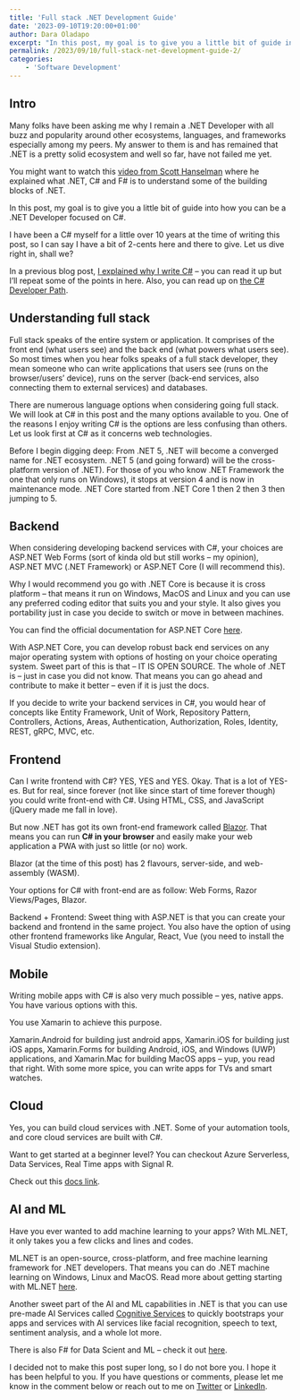 ```yaml
---
title: 'Full stack .NET Development Guide'
date: '2023-09-10T19:20:00+01:00'
author: Dara Oladapo
excerpt: "In this post, my goal is to give you a little bit of guide into how you can be a .NET Developer focused on C#.\n\nI have been a C# myself for a little over 10 years at the time of writing this post, so I can say I have a bit of 2-cents here and there to give. Let us dive right in, shall we?"
permalink: /2023/09/10/full-stack-net-development-guide-2/
categories:
    - 'Software Development'
---
```


## Intro

Many folks have been asking me why I remain a .NET Developer with all buzz and popularity around other ecosystems, languages, and frameworks especially among my peers. My answer to them is and has remained that .NET is a pretty solid ecosystem and well so far, have not failed me yet.

You might want to watch this [video from Scott Hanselman](https://www.youtube.com/watch?v=bEfBfBQq7EE&t=839s) where he explained what .NET, C# and F# is to understand some of the building blocks of .NET.

In this post, my goal is to give you a little bit of guide into how you can be a .NET Developer focused on C#.

I have been a C# myself for a little over 10 years at the time of writing this post, so I can say I have a bit of 2-cents here and there to give. Let us dive right in, shall we?

In a previous blog post, [I explained why I write C#](https://daraoladapo.com/why-i-write-c/) – you can read it up but I’ll repeat some of the points in here. Also, you can read up on [the C# Developer Path](https://daraoladapo.com/the-c-developer-path/).

## Understanding full stack

Full stack speaks of the entire system or application. It comprises of the front end (what users see) and the back end (what powers what users see). So most times when you hear folks speaks of a full stack developer, they mean someone who can write applications that users see (runs on the browser/users’ device), runs on the server (back-end services, also connecting them to external services) and databases.

There are numerous language options when considering going full stack. We will look at C# in this post and the many options available to you. One of the reasons I enjoy writing C# is the options are less confusing than others. Let us look first at C# as it concerns web technologies.

Before I begin digging deep: From .NET 5, .NET will become a converged name for .NET ecosystem. .NET 5 (and going forward) will be the cross-platform version of .NET). For those of you who know .NET Framework the one that only runs on Windows), it stops at version 4 and is now in maintenance mode. .NET Core started from .NET Core 1 then 2 then 3 then jumping to 5.

## Backend

When considering developing backend services with C#, your choices are ASP.NET Web Forms (sort of kinda old but still works – my opinion), ASP.NET MVC (.NET Framework) or ASP.NET Core (I will recommend this).

Why I would recommend you go with .NET Core is because it is cross platform – that means it run on Windows, MacOS and Linux and you can use any preferred coding editor that suits you and your style. It also gives you portability just in case you decide to switch or move in between machines.

You can find the official documentation for ASP.NET Core [here](https://docs.microsoft.com/en-us/aspnet/core/introduction-to-aspnet-core?view=aspnetcore-3.1).

With ASP.NET Core, you can develop robust back end services on any major operating system with options of hosting on your choice operating system. Sweet part of this is that – IT IS OPEN SOURCE. The whole of .NET is – just in case you did not know. That means you can go ahead and contribute to make it better – even if it is just the docs.

If you decide to write your backend services in C#, you would hear of concepts like Entity Framework, Unit of Work, Repository Pattern, Controllers, Actions, Areas, Authentication, Authorization, Roles, Identity, REST, gRPC, MVC, etc.

## Frontend

Can I write frontend with C#? YES, YES and YES. Okay. That is a lot of YES-es. But for real, since forever (not like since start of time forever though) you could write front-end with C#. Using HTML, CSS, and JavaScript (jQuery made me fall in love).

But now .NET has got its own front-end framework called [Blazor](https://dotnet.microsoft.com/apps/aspnet/web-apps/blazor). That means you can run **C# in your browser** and easily make your web application a PWA with just so little (or no) work.

Blazor (at the time of this post) has 2 flavours, server-side, and web-assembly (WASM).

Your options for C# with front-end are as follow: Web Forms, Razor Views/Pages, Blazor.

Backend + Frontend: Sweet thing with ASP.NET is that you can create your backend and frontend in the same project. You also have the option of using other frontend frameworks like Angular, React, Vue (you need to install the Visual Studio extension).

## Mobile

Writing mobile apps with C# is also very much possible – yes, native apps. You have various options with this.

You use Xamarin to achieve this purpose.

Xamarin.Android for building just android apps, Xamarin.iOS for building just iOS apps, Xamarin.Forms for building Android, iOS, and Windows (UWP) applications, and Xamarin.Mac for building MacOS apps – yup, you read that right. With some more spice, you can write apps for TVs and smart watches.

## Cloud

Yes, you can build cloud services with .NET. Some of your automation tools, and core cloud services are built with C#.

Want to get started at a beginner level? You can checkout Azure Serverless, Data Services, Real Time apps with Signal R.

Check out this [docs link](https://docs.microsoft.com/en-gb/dotnet/azure/#featured-content).

## AI and ML

Have you ever wanted to add machine learning to your apps? With ML.NET, it only takes you a few clicks and lines and codes.

ML.NET is an open-source, cross-platform, and free machine learning framework for .NET developers. That means you can do .NET machine learning on Windows, Linux and MacOS. Read more about getting starting with ML.NET [here](https://dotnet.microsoft.com/apps/machinelearning-ai/ml-dotnet).

Another sweet part of the AI and ML capabilities in .NET is that you can use pre-made AI Services called [Cognitive Services](https://azure.microsoft.com/services/cognitive-services/) to quickly bootstraps your apps and services with AI services like facial recognition, speech to text, sentiment analysis, and a whole lot more.

There is also F# for Data Scient and ML – check it out [here](https://dotnet.microsoft.com/learn/languages/fsharp-hello-world-tutorial/intro).

I decided not to make this post super long, so I do not bore you. I hope it has been helpful to you. If you have questions or comments, please let me know in the comment below or reach out to me on [Twitter](hptts://twitter.com/daraoladapo) or [LinkedIn](https://linkedin.com/in/daraoladapo).